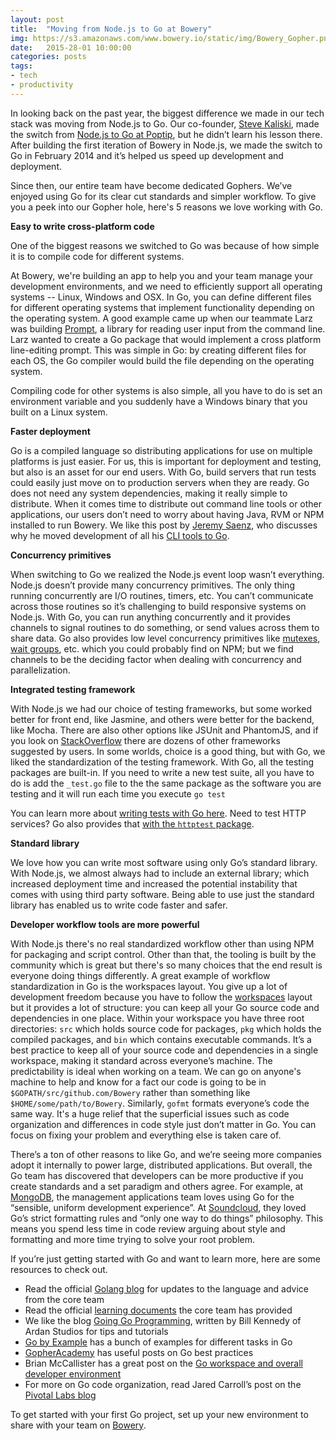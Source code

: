 ```yaml
---
layout: post
title:  "Moving from Node.js to Go at Bowery"
img: https://s3.amazonaws.com/www.bowery.io/static/img/Bowery_Gopher.png?X-Amz-Date=20150126T174853Z&X-Amz-Expires=300&X-Amz-Algorithm=AWS4-HMAC-SHA256&X-Amz-Signature=d5e076a1361bffc2ef7db0cc4320b8263d24c895828be7145112c56e6366e93f&X-Amz-Credential=ASIAJIE7Z4IJVBXKDTOQ/20150126/us-east-1/s3/aws4_request&X-Amz-SignedHeaders=Host&x-amz-security-token=AQoDYXdzEPP//////////wEa0AKAWaLTQfZwoMwPjW2GsEfqqEH7kp53xKlVkWfflbF0Jb%2Bg%2BGfvL6f3nhxvuur27eDrBrQjqF69MXvb1E1rc9em4EEW2lHMJEVsaEFytoZJG8vfAqy2n%2BU0Z8UnFfZ5VGjaIbM2r%2BZVIEoxyXBt1wMhmLGq0S4T07g8ocImJF5z17tnwSyblIFduHvf0XiqdykRomKUxV87AlihXWTAyg0kTEufgrUwnNfO0Qy7YFIyvvwdcHoZQA1Yt1LJbD3NpzEqt3jWc4B8%2B5/PMDEoeQKh0sUOjNJnCABvJXEiVsc8dkI8gG4hbNzECBRtx8thxP2rtUM5tDf/tz6UsiI63EdA1ilpvgmFTT8zp8BwdgVru4cJs/zIgDM1kXpPmh1PfQrxbVpmGlUmcFmPhL8/uCwfQ7804oJJNWxM2Ff7lc9OsYXzjUEQaYomaw/DoRDP7X8gtvqZpgU%3D
date:   2015-28-01 10:00:00
categories: posts
tags:
- tech
- productivity
---
```


In looking back on the past year, the biggest difference we made in our tech stack was moving from Node.js to Go. Our co-founder, [Steve Kaliski](https://github.com/sjkaliski), made the switch from [Node.js to Go at Poptip](http://thenewstack.io/from-node-js-to-go-why-one-startup-made-the-switch/), but he didn’t learn his lesson there. After building the first iteration of Bowery in Node.js, we made the switch to Go in February 2014 and it’s helped us speed up development and deployment.

Since then, our entire team have become dedicated Gophers. We’ve enjoyed using Go for its clear cut standards and simpler workflow. To give you a peek into our Gopher hole, here's 5 reasons we love working with Go.  

**Easy to write cross-platform code** 

One of the biggest reasons we switched to Go was because of how simple it is to compile code for different systems.

At Bowery, we're building an app to help you and your team manage your development environments, and we need to efficiently support all operating systems -- Linux, Windows and OSX. In Go, you can define different files for different operating systems that implement functionality depending on the operating system. A good example came up when our teammate Larz was building [Prompt](https://github.com/Bowery/prompt), a library for reading user input from the command line. Larz wanted to create a Go package that would implement a cross platform line-editing prompt. This was simple in Go: by creating different files for each OS, the Go compiler would build the file depending on the operating system. 

Compiling code for other systems is also simple, all you have to do is set an environment variable and you suddenly have a Windows binary that you built on a Linux system.

**Faster deployment**

Go is a compiled language so distributing applications for use on multiple platforms is just easier. For us, this is important for deployment and testing, but also is an asset for our end users. With Go, build servers that run tests could easily just move on to production servers when they are ready. Go does not need any system dependencies, making it really simple to distribute. When it comes time to distribute out command line tools or other applications, our users don’t need to worry about having Java, RVM or NPM installed to run Bowery. We like this post by [Jeremy Saenz](https://github.com/codegangsta), who discusses why he moved development of all his [CLI tools to Go](http://blog.codegangsta.io/blog/2013/07/21/creating-cli-applications-in-go/). 


**Concurrency primitives** 

When switching to Go we realized the Node.js event loop wasn’t everything. Node.js doesn’t provide many concurrency primitives. The only thing running concurrently are I/O routines, timers, etc. You can’t communicate across those routines so it’s challenging to build responsive systems on Node.js. With Go, you can run anything concurrently and it provides channels to signal routines to do something, or send values across them to share data. Go also provides low level concurrency primitives like [mutexes](http://golang.org/pkg/sync/#Mutex), [wait groups](http://golang.org/pkg/sync/#WaitGroup), etc. which you could probably find on NPM; but we find channels to be the deciding factor when dealing with concurrency and parallelization.

**Integrated testing framework** 

With Node.js we had our choice of testing frameworks, but some worked better for front end, like Jasmine, and others were better for the backend, like Mocha. There are also other options like JSUnit and PhantomJS, and if you look on [StackOverflow](http://stackoverflow.com/questions/300855/javascript-unit-test-tools-for-tdd/680713#680713) there are dozens of other frameworks suggested by users. In some worlds, choice is a good thing, but with Go, we liked the standardization of the testing framework. With Go, all the testing packages are built-in. If you need to write a new test suite, all you have to do is add the `_test.go` file to the the same package as the software you are testing and it will run each time you execute `go test`

You can learn more about [writing tests with Go here](http://golang.org/pkg/testing/). Need to test HTTP services? Go also provides that [with the `httptest` package](http://golang.org/pkg/net/http/httptest/).

**Standard library** 

We love how you can write most software using only Go’s standard library. With Node.js, we almost always had to include an external library; which increased deployment time and increased the potential instability that comes with using third party software. Being able to use just the standard library has enabled us to write code faster and safer.

**Developer workflow tools are more powerful** 

With Node.js there's no real standardized workflow other than using NPM for packaging and script control. Other than that, the tooling is built by the community which is great but there's so many choices that the end result is everyone doing things differently. A great example of workflow standardization in Go is the workspaces layout. You give up a lot of development freedom because you have to follow the [workspaces](https://golang.org/doc/code.html#Workspaces) layout but it provides a lot of structure: you can keep all your Go source code and dependencies in one place. Within your workspace you have three root directories: `src` which holds source code for packages, `pkg` which holds the compiled packages, and `bin` which contains executable commands. It’s a best practice to keep all of your source code and dependencies in a single workspace, making it standard across everyone’s machine. The predictability is ideal when working on a team. We can go on anyone's machine to help and know for a fact our code is going to be in `$GOPATH/src/github.com/Bowery` rather than something like `$HOME/some/path/to/Bowery`. Similarly, `gofmt` formats everyone’s code the same way. It's a huge relief that the superficial issues such as code organization and differences in code style just don’t matter in Go. You can focus on fixing your problem and everything else is taken care of.

There’s a ton of other reasons to like Go, and we’re seeing more companies adopt it internally to power large, distributed applications. But overall, the Go team has discovered that developers can be more productive if you create standards and a set paradigm and others agree. For example, at [MongoDB](http://blog.mongodb.org/post/51643994762/go-agent-go), the management applications team loves using Go for the “sensible, uniform development experience”. At [Soundcloud](https://developers.soundcloud.com/blog/go-at-soundcloud), they loved Go’s strict formatting rules and “only one way to do things” philosophy. This means you spend less time in code review arguing about style and formatting and more time trying to solve your root problem. 

If you’re just getting started with Go and want to learn more, here are some resources to check out. 

* Read the official [Golang blog](http://blog.golang.org/) for updates to the language and advice from the core team 
* Read the official [learning documents](http://golang.org/doc/#learning) the core team has provided
* We like the blog [Going Go Programming](http://www.goinggo.net/), written by Bill Kennedy of Ardan Studios for tips and tutorials 
* [Go by Example](https://gobyexample.com/) has a bunch of examples for different tasks in Go
* [GopherAcademy](http://blog.gopheracademy.com/) has useful posts on Go best practices 
* Brian McCallister has a great post on the [Go workspace and overall developer environment](http://skife.org/golang/2013/03/24/go_dev_env.html)  
* For more on Go code organization, read Jared Carroll’s post on the [Pivotal Labs blog](http://pivotallabs.com/next-steps-in-go-code-organization/)

To get started with your first Go project, set up your new environment to share with your team on [Bowery](http://bowery.io/start/). 



